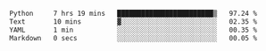 <!--START_SECTION:waka-->

```txt
Python     7 hrs 19 mins   ████████████████████████▒   97.24 %
Text       10 mins         ▓░░░░░░░░░░░░░░░░░░░░░░░░   02.35 %
YAML       1 min           ░░░░░░░░░░░░░░░░░░░░░░░░░   00.35 %
Markdown   0 secs          ░░░░░░░░░░░░░░░░░░░░░░░░░   00.05 %
```

<!--END_SECTION:waka-->
